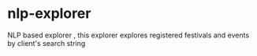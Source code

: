 # nlp-explorer
NLP based explorer , this explorer explores registered festivals and events by client's search string
